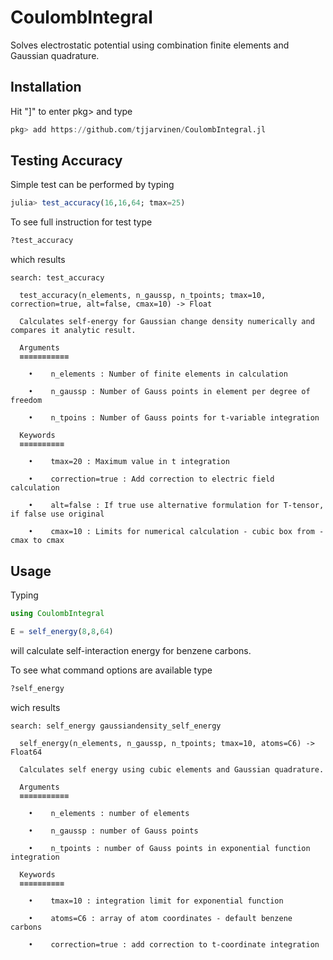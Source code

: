 # CoulombIntegral
Solves electrostatic potential using combination finite elements and Gaussian quadrature.


## Installation
Hit "]" to enter pkg> and type
```julia
pkg> add https://github.com/tjjarvinen/CoulombIntegral.jl
```

## Testing Accuracy

Simple test can be performed by typing

```julia
julia> test_accuracy(16,16,64; tmax=25)
```

To see full instruction for test type

```julia
?test_accuracy
```

which results
```
search: test_accuracy

  test_accuracy(n_elements, n_gaussp, n_tpoints; tmax=10, correction=true, alt=false, cmax=10) -> Float

  Calculates self-energy for Gaussian change density numerically and compares it analytic result.

  Arguments
  ≡≡≡≡≡≡≡≡≡≡≡

    •    n_elements : Number of finite elements in calculation

    •    n_gaussp : Number of Gauss points in element per degree of freedom

    •    n_tpoins : Number of Gauss points for t-variable integration

  Keywords
  ≡≡≡≡≡≡≡≡≡≡

    •    tmax=20 : Maximum value in t integration

    •    correction=true : Add correction to electric field calculation

    •    alt=false : If true use alternative formulation for T-tensor, if false use original

    •    cmax=10 : Limits for numerical calculation - cubic box from -cmax to cmax
```

## Usage

Typing
```julia
using CoulombIntegral

E = self_energy(8,8,64)
```
will calculate self-interaction energy for benzene carbons.


To see what command options are available type
```julia
?self_energy
```
wich results
```
search: self_energy gaussiandensity_self_energy

  self_energy(n_elements, n_gaussp, n_tpoints; tmax=10, atoms=C6) -> Float64

  Calculates self energy using cubic elements and Gaussian quadrature.

  Arguments
  ≡≡≡≡≡≡≡≡≡≡≡

    •    n_elements : number of elements

    •    n_gaussp : number of Gauss points

    •    n_tpoints : number of Gauss points in exponential function integration

  Keywords
  ≡≡≡≡≡≡≡≡≡≡

    •    tmax=10 : integration limit for exponential function

    •    atoms=C6 : array of atom coordinates - default benzene carbons

    •    correction=true : add correction to t-coordinate integration
```
